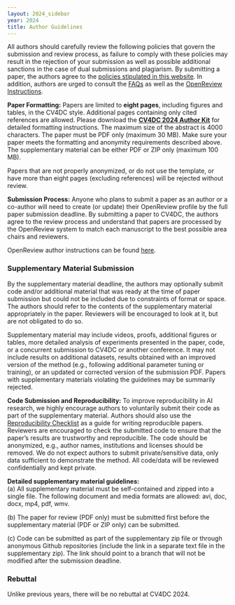 ```yaml
---
layout: 2024_sidebar
year: 2024
title: Author Guidelines
---
```


All authors should carefully review the following policies that govern the submission and review process,
as failure to comply with these policies may result in the rejection of your submission as well as possible additional sanctions in the case of dual submissions and plagiarism.
By submitting a paper, the authors agree to the [policies stipulated in this website]({{site.url}}/{{page.year}}/policies).
In addition, authors are urged to consult the [FAQs]({{site.url}}/{{page.year}}/author-faq) as well as the [OpenReview Instructions]({{site.url}}/{{page.year}}/author-instructions).

**Paper Formatting:**
Papers are limited to **eight pages**, including figures and tables, in the CV4DC style.
Additional pages containing only cited references are allowed.
Please download the **[CV4DC 2024 Author Kit](https://github.com/cvpr-org/author-kit/releases?q=CV4DC2024&expanded=true)** for detailed formatting instructions. 
The maximum size of the abstract is 4000 characters.
The paper must be PDF only (maximum 30 MB). Make sure your paper meets the formatting and anonymity requirements described above.
The supplementary material can be either PDF or ZIP only (maximum 100 MB).

Papers that are not properly anonymized, or do not use the template, or have more than eight pages (excluding references) will be rejected without review.

**Submission Process:**
Anyone who plans to submit a paper as an author or a co-author will need to create (or update) their OpenReview profile by the full paper submission deadline.
By submitting a paper to CV4DC, the authors agree to the review process and understand that papers are processed by the OpenReview system to match each manuscript to the best possible area chairs and reviewers.

OpenReview author instructions can be found [here]({{site.url}}/{{page.year}}/author-instructions/).

### Supplementary Material Submission
By the supplementary material deadline, the authors may optionally submit code and/or additional material that was ready at the time of paper submission but could not be included due to constraints of format or space.
The authors should refer to the contents of the supplementary material appropriately in the paper. Reviewers will be encouraged to look at it, but are not obligated to do so.

Supplementary material may include videos, proofs, additional figures or tables, more detailed analysis of experiments presented in the paper, code, or a concurrent submission to CV4DC or another conference.
It may not include results on additional datasets, results obtained with an improved version of the method (e.g., following additional parameter tuning or training), or an updated or corrected version of the submission PDF. Papers with supplementary materials violating the guidelines may be summarily rejected.

**Code Submission and Reproducibility:**
 To improve reproducibility in AI research, we highly encourage authors to voluntarily submit their code as part of the supplementary material. Authors should also use the [Reproducibility Checklist](https://www.cs.mcgill.ca/~jpineau/ReproducibilityChecklist.pdf) as a guide for writing reproducible papers. Reviewers are encouraged to check the submitted code to ensure that the paper’s results are trustworthy and reproducible. The code should be anonymized, e.g., author names, institutions and licenses should be removed. We do not expect authors to submit private/sensitive data, only data sufficient to demonstrate the method. All code/data will be reviewed confidentially and kept private.

**Detailed supplementary material guidelines:**  
(a) All supplementary material must be self-contained and zipped into a single file. The following document and media formats are allowed: avi, doc, docx, mp4, pdf, wmv.

(b) The paper for review (PDF only) must be submitted first before the supplementary material (PDF or ZIP only) can be submitted. 

(c) Code can be submitted as part of the supplementary zip file or through anonymous Github repositories (include the link in a separate text file in the supplementary zip). The link should point to a branch that will not be modified after the submission deadline.

### Rebuttal

Unlike previous years, there will be no rebuttal at CV4DC 2024.

<!--
After receiving the reviews, the authors may optionally submit a rebuttal to address the reviewers' comments.
The rebuttal is limited to a one page PDF file using the rebuttal template included in the [CV4DC Author Kit](https://github.com/cvpr-org/author-kit/archive/refs/tags/CV4DC2024-v1.1.zip).

The author rebuttal is optional and is meant to provide you with an opportunity to rebut factual errors or to supply additional information requested by the reviewers.
It is NOT intended to add new contributions (theorems, algorithms, experiments) that were absent in the original submission and NOT specifically requested by the reviewers.
You may optionally add a figure, graph or proof to your rebuttal to better illustrate your answer to the reviewers' comments.

Responses longer than one page will simply not be reviewed.
This includes responses where the margins and formatting are deemed to have been significantly altered from those specified by the style guide.

The rebuttal must maintain anonymity and cannot include external links that reveal the author identity or circumvent the length restriction.

Reviewers should refrain from requesting significant additional experiments for the rebuttal,
or penalize for lack of additional experiments.
Authors should refrain from including new contributions or experimental results in the rebuttal, especially when not specifically requested to do so by the reviewers.
Reviewers are instructed to disregard any such contributions.

Authors also have the possibility to submit a separate confidential comment to the area chair.
Please do so only in exceptional circumstances. -->